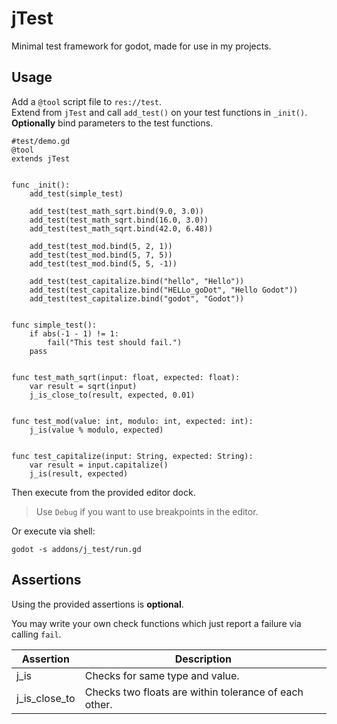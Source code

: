 # jTest

Minimal test framework for godot, made for use in my projects.

## Usage

Add a `@tool` script file to `res://test`.  
Extend from `jTest` and call `add_test()` on your test functions in `_init()`.  
**Optionally** bind parameters to the test functions.

```gdscript
#test/demo.gd
@tool
extends jTest


func _init():
	add_test(simple_test)

	add_test(test_math_sqrt.bind(9.0, 3.0))
	add_test(test_math_sqrt.bind(16.0, 3.0))
	add_test(test_math_sqrt.bind(42.0, 6.48))

	add_test(test_mod.bind(5, 2, 1))
	add_test(test_mod.bind(5, 7, 5))
	add_test(test_mod.bind(5, 5, -1))

	add_test(test_capitalize.bind("hello", "Hello"))
	add_test(test_capitalize.bind("HELLo_goDot", "Hello Godot"))
	add_test(test_capitalize.bind("godot", "Godot"))


func simple_test():
	if abs(-1 - 1) != 1:
		fail("This test should fail.")
	pass


func test_math_sqrt(input: float, expected: float):
	var result = sqrt(input)
	j_is_close_to(result, expected, 0.01)


func test_mod(value: int, modulo: int, expected: int):
	j_is(value % modulo, expected)


func test_capitalize(input: String, expected: String):
	var result = input.capitalize()
	j_is(result, expected)

```

Then execute from the provided editor dock.

> Use `Debug` if you want to use breakpoints in the editor.

Or execute via shell:

```shell
godot -s addons/j_test/run.gd
```

## Assertions

Using the provided assertions is **optional**.

You may write your own check functions which just report a failure via calling `fail`.

| Assertion     | Description                                           |
| ------------- | ----------------------------------------------------- |
| j_is          | Checks for same type and value.                       |
| j_is_close_to | Checks two floats are within tolerance of each other. |
